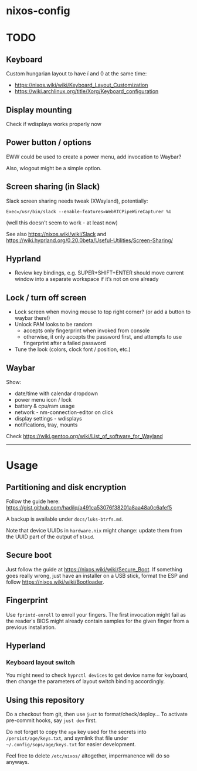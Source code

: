 # nixos-config

# TODO

## Keyboard

Custom hungarian layout to have í and 0 at the same time:
- https://nixos.wiki/wiki/Keyboard_Layout_Customization
- https://wiki.archlinux.org/title/Xorg/Keyboard_configuration

## Display mounting

Check if wdisplays works properly now

## Power button / options

EWW could be used to create a power menu, add invocation to Waybar?

Also, wlogout might be a simple option.

## Screen sharing (in Slack)

Slack screen sharing needs tweak (XWayland), potentially:

```
Exec=/usr/bin/slack --enable-features=WebRTCPipeWireCapturer %U
```
(well this doesn’t seem to work - at least now)

See also https://nixos.wiki/wiki/Slack
and https://wiki.hyprland.org/0.20.0beta/Useful-Utilities/Screen-Sharing/

## Hyprland

- Review key bindings, e.g. SUPER+SHIFT+ENTER should move current window into a separate workspace if it’s not on one already

## Lock / turn off screen

- Lock screen when moving mouse to top right corner? (or add a button to waybar there!)
- Unlock PAM looks to be random
  - accepts only fingerprint when invoked from console
  - otherwise, it only accepts the password first, and attempts to use fingerprint after a failed password
- Tune the look (colors, clock font / position, etc.)

## Waybar

Show:
- date/time with calendar dropdown
- power menu icon / lock
- battery & cpu/ram usage
- network - nm-connection-editor on click
- display settings - wdisplays
- notifications, tray, mounts

Check https://wiki.gentoo.org/wiki/List_of_software_for_Wayland

------

# Usage

## Partitioning and disk encryption

Follow the guide here: https://gist.github.com/hadilq/a491ca53076f38201a8aa48a0c6afef5

A backup is available under `docs/luks-btrfs.md`.

Note that device UUIDs in `hardware.nix` might change:
update them from the UUID part of the output of `blkid`.

## Secure boot

Just follow the guide at https://nixos.wiki/wiki/Secure_Boot.
If something goes really wrong, just have an installer on a USB stick,
format the ESP and follow https://nixos.wiki/wiki/Bootloader.

## Fingerprint

Use `fprintd-enroll` to enroll your fingers.
The first invocation might fail as the reader's BIOS might already
contain samples for the given finger from a previous installation.

## Hyperland

### Keyboard layout switch

You might need to check `hyprctl devices` to get device name for keyboard,
then change the parameters of layout switch binding accordingly.

## Using this repository

Do a checkout from git, then use `just` to format/check/deploy...
To activate pre-commit hooks, say `just dev` first.

Do not forget to copy the `age` key used for the secrets into `/persist/age/keys.txt`,
and symlink that file under `~/.config/sops/age/keys.txt` for easier development.

Feel free to delete `/etc/nixos/` altogether, impermanence will do so anyways.
